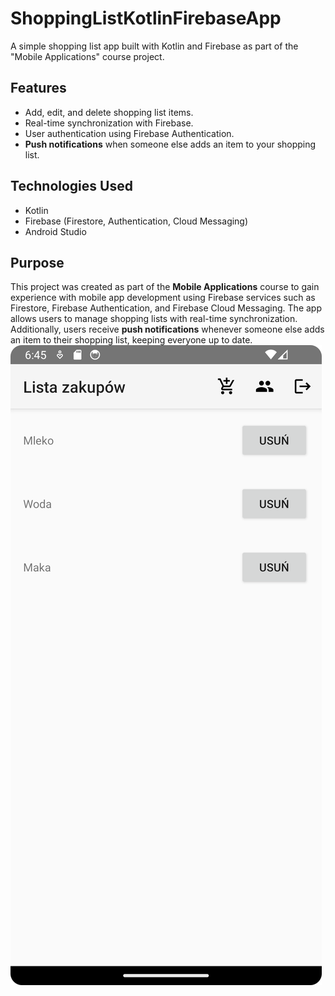 # ShoppingListKotlinFirebaseApp
A simple shopping list app built with Kotlin and Firebase as part of the "Mobile Applications" course project.

## Features
- Add, edit, and delete shopping list items.
- Real-time synchronization with Firebase.
- User authentication using Firebase Authentication.
- **Push notifications** when someone else adds an item to your shopping list.


## Technologies Used
- Kotlin
- Firebase (Firestore, Authentication, Cloud Messaging)
- Android Studio

## Purpose
This project was created as part of the **Mobile Applications** course to gain experience with mobile app development using Firebase services such as Firestore, Firebase Authentication, and Firebase Cloud Messaging. The app allows users to manage shopping lists with real-time synchronization. Additionally, users receive **push notifications** whenever someone else adds an item to their shopping list, keeping everyone up to date.
![screenshot1](./screenshots/Screenshot_20250406_204530.png)
